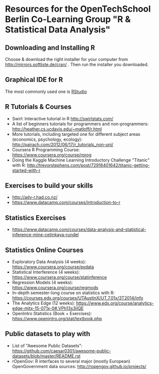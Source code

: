 # Resources for the OpenTechSchool Berlin Co-Learning Group "R & Statistical Data Analysis"

## Downloading and Installing R 
Choose & download the right installer for your computer from http://mirrors.softliste.de/cran/ . Then run the installer you downloaded.
 
## Graphical IDE for R
The most commonly used one is [RStudio](http://www.rstudio.com/)
 
## R Tutorials & Courses
  * Swirl: Interactive tutorial in R http://swirlstats.com/
  * A list of beginners tutorials for programmers and non-programmers: http://heather.cs.ucdavis.edu/~matloff/r.html
  * More tutorials, including targeted one for different subject areas (economics, psychology, ecology): http://pairach.com/2012/06/17/r_tutorials_non-uni/
  * Coursera R Programming Course: https://www.coursera.org/course/rprog
  * Doing the Kaggle Machine Learning Introductory Challenge "Titanic" with R: http://trevorstephens.com/post/72916401642/titanic-getting-started-with-r
 
## Exercises to build your skills
 * http://adv-r.had.co.nz/
 * https://www.datacamp.com/courses/introduction-to-r
 
## Statistics Exercises
 * https://www.datacamp.com/courses/data-analysis-and-statistical-inference-mine-cetinkaya-rundel
 
## Statistics Online Courses
  * Exploratory Data Analysis (4 weeks): https://www.coursera.org/course/exdata
  * Statistical Interference (4 weeks): https://www.coursera.org/course/statinference
  * Regression Models (4 weeks): https://www.coursera.org/course/regmods
  * In-depth semester-long course on statistics with R: https://courses.edx.org/courses/UTAustinX/UT.7.01x/3T2014/info
  * The Analytics Edge (12 weeks): https://www.edx.org/course/analytics-edge-mitx-15-071x-0#.VPh13s3iIQE
  * OpenIntro Statistics (Book + Exercises): https://www.openintro.org/stat/textbook.php

## Public datasets to play with
 * List of "Awesome Public Datasets": https://github.com/caesar0301/awesome-public-datasets/blob/master/README.rst
 * rOpenGov: R interfaces to several major (mostly European) OpenGovernment data sources: http://ropengov.github.io/projects/
